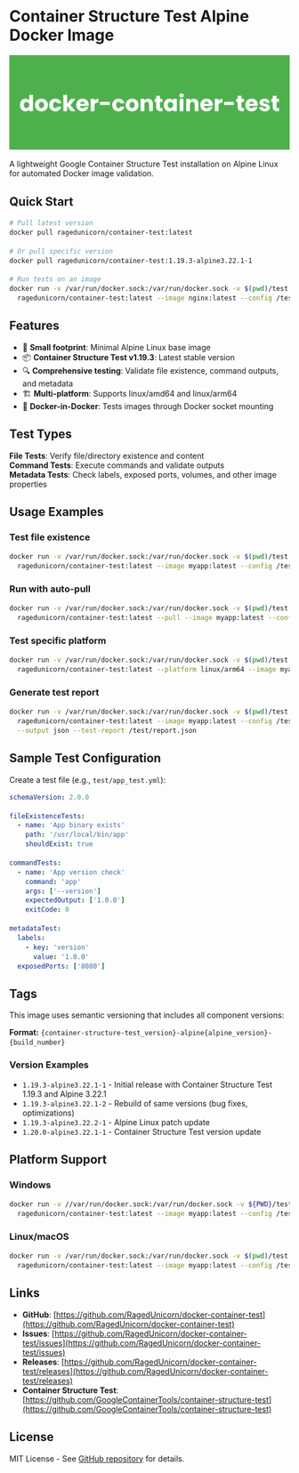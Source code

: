 # Container Structure Test Alpine Docker Image

![Docker Container Test](https://raw.githubusercontent.com/RagedUnicorn/docker-container-test/master/docs/docker_container_test.png)

A lightweight Google Container Structure Test installation on Alpine Linux for automated Docker image validation.

## Quick Start

```bash
# Pull latest version
docker pull ragedunicorn/container-test:latest

# Or pull specific version
docker pull ragedunicorn/container-test:1.19.3-alpine3.22.1-1

# Run tests on an image
docker run -v /var/run/docker.sock:/var/run/docker.sock -v $(pwd)/test:/test \
  ragedunicorn/container-test:latest --image nginx:latest --config /test/nginx_test.yml
```

## Features

- 🚀 **Small footprint**: Minimal Alpine Linux base image
- 📦 **Container Structure Test v1.19.3**: Latest stable version
- 🔍 **Comprehensive testing**: Validate file existence, command outputs, and metadata
- 🏗️ **Multi-platform**: Supports linux/amd64 and linux/arm64
- 🐳 **Docker-in-Docker**: Tests images through Docker socket mounting

## Test Types

**File Tests**: Verify file/directory existence and content  
**Command Tests**: Execute commands and validate outputs  
**Metadata Tests**: Check labels, exposed ports, volumes, and other image properties

## Usage Examples

### Test file existence
```bash
docker run -v /var/run/docker.sock:/var/run/docker.sock -v $(pwd)/test:/test \
  ragedunicorn/container-test:latest --image myapp:latest --config /test/app_test.yml
```

### Run with auto-pull
```bash
docker run -v /var/run/docker.sock:/var/run/docker.sock -v $(pwd)/test:/test \
  ragedunicorn/container-test:latest --pull --image myapp:latest --config /test/app_test.yml
```

### Test specific platform
```bash
docker run -v /var/run/docker.sock:/var/run/docker.sock -v $(pwd)/test:/test \
  ragedunicorn/container-test:latest --platform linux/arm64 --image myapp:latest --config /test/app_test.yml
```

### Generate test report
```bash
docker run -v /var/run/docker.sock:/var/run/docker.sock -v $(pwd)/test:/test \
  ragedunicorn/container-test:latest --image myapp:latest --config /test/app_test.yml \
  --output json --test-report /test/report.json
```

## Sample Test Configuration

Create a test file (e.g., `test/app_test.yml`):

```yaml
schemaVersion: 2.0.0

fileExistenceTests:
  - name: 'App binary exists'
    path: '/usr/local/bin/app'
    shouldExist: true

commandTests:
  - name: 'App version check'
    command: 'app'
    args: ['--version']
    expectedOutput: ['1.0.0']
    exitCode: 0

metadataTest:
  labels:
    - key: 'version'
      value: '1.0.0'
  exposedPorts: ['8080']
```

## Tags

This image uses semantic versioning that includes all component versions:

**Format:** `{container-structure-test_version}-alpine{alpine_version}-{build_number}`

### Version Examples

- `1.19.3-alpine3.22.1-1` - Initial release with Container Structure Test 1.19.3 and Alpine 3.22.1
- `1.19.3-alpine3.22.1-2` - Rebuild of same versions (bug fixes, optimizations)
- `1.19.3-alpine3.22.2-1` - Alpine Linux patch update
- `1.20.0-alpine3.22.1-1` - Container Structure Test version update

## Platform Support

### Windows
```bash
docker run -v //var/run/docker.sock:/var/run/docker.sock -v ${PWD}/test:/test \
  ragedunicorn/container-test:latest --image myapp:latest --config /test/app_test.yml
```

### Linux/macOS
```bash
docker run -v /var/run/docker.sock:/var/run/docker.sock -v $(pwd)/test:/test \
  ragedunicorn/container-test:latest --image myapp:latest --config /test/app_test.yml
```

## Links

- **GitHub**: [https://github.com/RagedUnicorn/docker-container-test](https://github.com/RagedUnicorn/docker-container-test)
- **Issues**: [https://github.com/RagedUnicorn/docker-container-test/issues](https://github.com/RagedUnicorn/docker-container-test/issues)
- **Releases**: [https://github.com/RagedUnicorn/docker-container-test/releases](https://github.com/RagedUnicorn/docker-container-test/releases)
- **Container Structure Test**: [https://github.com/GoogleContainerTools/container-structure-test](https://github.com/GoogleContainerTools/container-structure-test)

## License

MIT License - See [GitHub repository](https://github.com/RagedUnicorn/docker-container-test) for details.